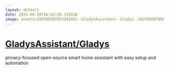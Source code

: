 ```yaml
---
layout: default
date: 2025-09-28T16:52:59.135338
image: assets/20250928T055241921--GladysAssistant--Gladys--20250928T060149180--cropped.png
---
```


# [GladysAssistant/Gladys](https://github.com/GladysAssistant/Gladys)

privacy-focused open-source smart home assistant with easy setup and automation
